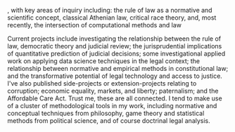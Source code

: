 , with key areas of inquiry including: the rule of law as a normative and scientific concept, classical Athenian law, critical race theory, and, most recently, the intersection of computational methods and law

Current projects include investigating the relationship between the rule of law, democratic theory and judicial review; the jurisprudential implications of quantitative prediction of judicial decisions; some investigational applied work on applying data science techniques in the legal context; the relationship between normative and empirical methods in constitutional law; and the transformative potential of legal technology and access to justice. I've also published side-projects or extension-projects relating to corruption; economic equality, markets, and liberty; paternalism; and the Affordable Care Act.  Trust me, these are all connected. I tend to make use of a cluster of methodological tools in my work, including normative and conceptual techniques from philosophy, game theory and statistical methods from political science, and of course doctrinal legal analysis.
